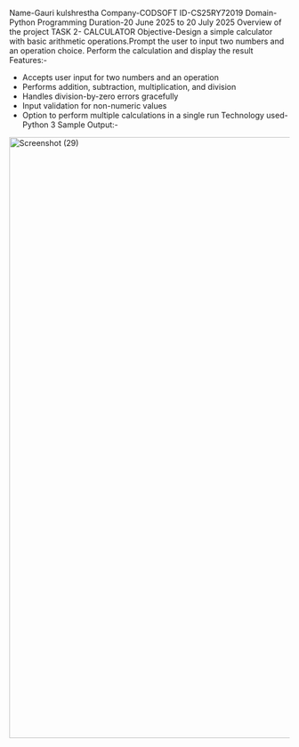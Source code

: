 Name-Gauri kulshrestha
Company-CODSOFT
ID-CS25RY72019
Domain-Python Programming
Duration-20 June 2025 to 20 July 2025
Overview of the project 
TASK 2- CALCULATOR
Objective-Design a simple calculator with basic arithmetic operations.Prompt the user to input two numbers and an operation choice. Perform the calculation and display the result
Features:-
- Accepts user input for two numbers and an operation
- Performs addition, subtraction, multiplication, and division
- Handles division-by-zero errors gracefully
- Input validation for non-numeric values
- Option to perform multiple calculations in a single run
Technology used- Python 3
Sample Output:-
<img width="1920" height="1080" alt="Screenshot (29)" src="https://github.com/user-attachments/assets/519e1e7b-78a0-4dc2-98e7-5329cc66a772" />
